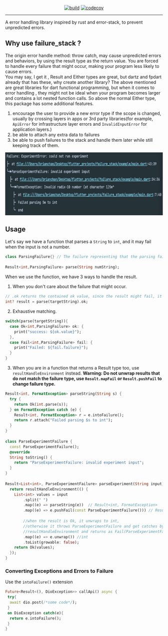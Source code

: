 </p>

<p align="center">
<a href=""><img src="https://github.com/SpeedReach/failure_stack/actions/workflows/build.yml/badge.svg" alt="build"></a>
<a href=""><img src="https://codecov.io/gh/SpeedReach/failure_stack/blob/main/graph/badge.svg" alt="codecov"></a>
</p>

---

A error handling library inspired by rust and error-stack, to prevent unpredicted errors.

## Why use failure_stack ?
The origin error handle method: throw catch, may cause unpredicted errors and behaviors,
 by using the result type as the return value. You are forced to handle every failure that might 
occur, making your program less likely to cause errors.  
You may say, I get it , Result and Either types are great, but dartz and fpdart already that
has these, why create another library?  The above mentioned are great libraries for dart functional programming,
but when it comes to error handling , they might not be ideal when your program becomes larger and contains a lot nested function calls.
So above the normal Either type, this package has some additional features.

1. encourage the user to provide a new error type if the scope is changed, usually by crossing layers in apps or 3rd party libraries(for example, `ApiError` for infrastructure layer errors and `InvalidInputError` for application layers.)
2. be able to attach any extra data to failures
3. be able to push failures to the stack and handle them later while still keeping track of them.

<p>
  <img src="https://github.com/SpeedReach/failure_stack/blob/main/doc/example_1.jpg?raw=true"
    alt="An image of the failure stack" height="200"/>
</p>

## Usage

Let's say we have a function that parses a `String` to `int`, and it may fail when the input is not a number.
```dart
class ParsingFailure{} // The failure representing that the parsing failed

Result<int,ParsingFailure> parse(String numString);

```
When we use the function, we have 3 ways to handle the result.

1. When you don't care about the failure that might occur.
```dart
// .ok returns the contained ok value, since the result might fail, it is a nullable type.
int? result = parse(targetString).ok;
```
2. Exhaustive matching.
```dart
switch(parse(targetString)){
  case Ok<int,ParsingFailure> ok: {
    print("success: ${ok.value}");
  },  
  case Fail<int,ParsingFailure> fail: {
    print("Failed: ${fail.failure}");
  } 
}
```
3. When you are in a function that returns a Result type too,
use `resultHandleEnvironment` instead.
   **Warning: Do not unwrap results that do not match the failure type, use `Result.mapFail` or `Result.pushFail` to change failure type.**
```dart
Result<int, FormatException> parseString(String s) {
  try {
    return Ok(int.parse(s));
  } on FormatException catch (e) {
    Result<int, FormatException> r = e.intoFailure();
    return r.attach("Failed parsing $s to int");
  }
}

class ParseExperimentFailure {
  const ParseExperimentFailure();
  @override
  String toString() {
    return "ParseExperimentFailure: invalid experiment input";
  }
}

Result<List<int>, ParseExperimentFailure> parseExperiment(String input) {
  return resultHandleEnvironment(() {
    List<int> values = input
        .split(" ")
        .map((e) => parseString(e))  // Result<int, FormatException>
        .map((e) => e.pushFail(const ParseExperimentFailure())) // Result<int, ParseExperimentFailure>
        
        //when the result is Ok, it unwraps to int,
        //otherwise it throws ParseExperimentFailure and get catches by the 
        //resultHandleEnvironment and returns as Fail(ParseExperimentFailure)
        .map((e) => e.unwrap()) //int
        .toList(growable: false); 
    return Ok(values);
  });
}

```

### Converting Exceptions and Errors to Failure

Use the `intoFailure()` extension
```dart
Future<Result<(), DioException>> callApi() async {
 try{
  await dio.post(/*some code*/);
 }
 on DioException catch(e){
  return e.intoFailure();
 }
}
```